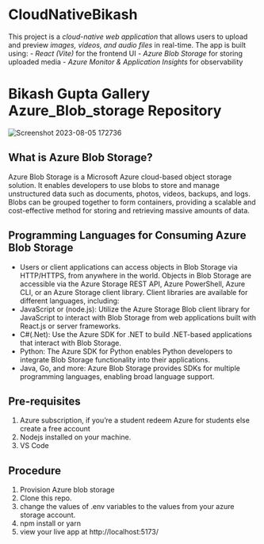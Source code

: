 # CloudNativeBikash
This project is a *cloud-native web application* that allows users to upload and preview *images, videos, and audio files* in real-time. The app is built using:  - *React (Vite)* for the frontend UI   - *Azure Blob Storage* for storing uploaded media   - *Azure Monitor &amp; Application Insights* for observability

 # Bikash Gupta Gallery Azure_Blob_storage  Repository
![Screenshot 2023-08-05 172736](https://github.com/kelcho-spense/Image_Gallery_Azure_Blob_storage-Educator_Developer_Blog-/assets/57180726/38761210-2d3f-4f48-b54f-d923c43b6773)
 
## What is Azure Blob Storage?
Azure Blob Storage is a Microsoft Azure cloud-based object storage solution. It enables developers to use blobs to store and manage unstructured data such as documents, photos, videos, backups, and logs. Blobs can be grouped together to form containers, providing a scalable and cost-effective method for storing and retrieving massive amounts of data.

## Programming Languages for Consuming Azure Blob Storage
-	Users or client applications can access objects in Blob Storage via HTTP/HTTPS, from anywhere in the world. Objects in Blob Storage are accessible via the Azure Storage REST API, Azure PowerShell, Azure CLI, or an Azure Storage client library. Client libraries are available for different languages, including: 
-	JavaScript or (node.js): Utilize the Azure Storage Blob client library for JavaScript to interact with Blob Storage from web applications built with React.js or server frameworks.
-	C#(.Net): Use the Azure SDK for .NET to build .NET-based applications that interact with Blob Storage.
-	Python: The Azure SDK for Python enables Python developers to integrate Blob Storage functionality into their applications.
-	Java, Go, and more: Azure Blob Storage provides SDKs for multiple programming languages, enabling broad language support.
## Pre-requisites
1.	Azure subscription, if you’re a student redeem Azure for students else create a free account
2.	Nodejs installed on your machine.
3.	VS Code
## Procedure
1.	Provision Azure blob storage
2.	Clone this repo.
3.	change the values of .env variables to the values from your azure storage account.
4.	npm install or yarn
5.	view your live app at http://localhost:5173/


